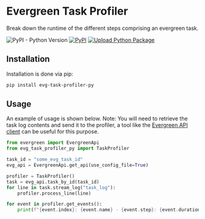 # Evergreen Task Profiler

Break down the runtime of the different steps comprising an evergreen task.

![PyPI - Python Version](https://img.shields.io/pypi/pyversions/evg-task-profiler-py) [![PyPI](https://img.shields.io/pypi/v/evg-task-profiler-py.svg)](https://pypi.org/project/evg-task-profiler-py/) [![Upload Python Package](https://github.com/dbradf/evg-task-profiler.py/actions/workflows/CI.yml/badge.svg)](https://github.com/dbradf/evg-task-profiler.py/actions/workflows/CI.yml)

## Installation

Installation is done via pip:

```bash
pip install evg-task-profiler-py
```

## Usage

An example of usage is shown below. Note: You will need to retrieve the task log contents and
send it to the profiler, a tool like the [Evergreen API client](https://github.com/evergreen-ci/evergreen.py)
can be useful for this purpose.

```python
from evergreen import EvergreenApi
from evg_task_profiler_py import TaskProfiler

task_id = "some_evg_task_id"
evg_api = EvergreenApi.get_api(use_config_file=True)

profiler = TaskProfiler()
task = evg_api.task_by_id(task_id)
for line in task.stream_log("task_log"):
    profiler.process_line(line)

for event in profiler.get_events():
    print(f"{event.index}: {event.name} - {event.step}: {event.duration} ms")
```
